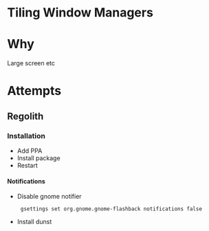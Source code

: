 # Tiling Window Managers

# Why

Large screen etc

# Attempts

## Regolith

### Installation

- Add PPA
- Install package
- Restart

#### Notifications
- Disable gnome notifier
   ```
    gsettings set org.gnome.gnome-flashback notifications false
   ```
- Install dunst
